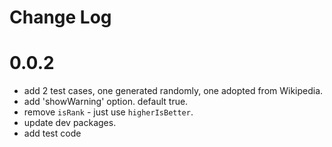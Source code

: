 # Change Log

# 0.0.2

 - add 2 test cases, one generated randomly, one adopted from Wikipedia.
 - add 'showWarning' option. default true.
 - remove `isRank` - just use `higherIsBetter`.
 - update dev packages.
 - add test code
